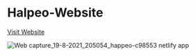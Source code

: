 # Halpeo-Website

[Visit Website](https://happeo-c98553.netlify.app/)

![Web capture_19-8-2021_205054_happeo-c98553 netlify app](https://user-images.githubusercontent.com/64467248/130100961-3aaa4987-2bee-4305-b4b6-8e955b6854bc.jpeg)
